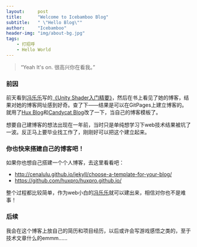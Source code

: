 ```yaml
---
layout:     post
title:      "Welcome to Icebamboo Blog"
subtitle:   " \"Hello Blog\""
author:     "Icebamboo"
header-img: "img/about-bg.jpg"
tags:
    - 打招呼 
    - Hello World
---
```


> “Yeah It's on. 很高兴你在看我。”


### 前因

前天看到[冯乐乐](https://candycat1992.github.io/)写的[《Unity Shader入门精要》](https://www.amazon.cn/Unity-Shader%E5%85%A5%E9%97%A8%E7%B2%BE%E8%A6%81-%E5%86%AF%E4%B9%90%E4%B9%90/dp/B01G95GMU6/ref=sr_1_1?s=books&amp;ie=UTF8&amp;qid=1464607131&amp;sr=1-1&amp;keywords=unity+shader%E5%85%A5%E9%97%A8%E7%B2%BE%E8%A6%81)，然后在书上看见了她的博客，结果对她的博客网址感到好奇。查了下——结果是可以在GitPages上建立博客的。就用了[Hux Blog](http://huangxuan.me/)和[Candycat Blog](https://candycat1992.github.io/)改了一下，当自己的博客模板了。

想要自己建博客的想法出现在一年前，当时只是单纯想学习下web技术结果被坑了一波。反正马上要毕业找工作了，刚刚好可以把这个建立起来。

### 你也快来搭建自己的博客吧！

如果你也想自己搭建一个个人博客，去这里看看吧：

* http://cenalulu.github.io/jekyll/choose-a-template-for-your-blog/
* https://github.com/huxpro/huxpro.github.io/

整个过程都比较简单，作为web小白的[冯乐乐](https://candycat1992.github.io/)就可以建出来，相信对你也不是难事！

### 后续

我会在这个博客上放自己的简历和项目经历，以后或许会写游戏感悟之类的，至于技术文章什么的emmm……
